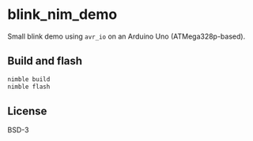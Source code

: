 # blink_nim_demo

Small blink demo using `avr_io` on an Arduino Uno (ATMega328p-based).

## Build and flash

```bash
nimble build
nimble flash
```

## License

BSD-3
